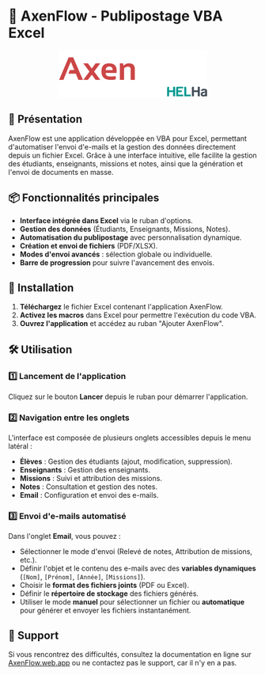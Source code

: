# 📖 AxenFlow - Publipostage VBA Excel


<div align="center">
    <img src="./Image/Logo.png" alt="AxenFlow Logo" width="300"/>
</div>

## 🚀 Présentation
AxenFlow est une application développée en VBA pour Excel, permettant d'automatiser l'envoi d'e-mails et la gestion des données directement depuis un fichier Excel. Grâce à une interface intuitive, elle facilite la gestion des étudiants, enseignants, missions et notes, ainsi que la génération et l'envoi de documents en masse.

## 📦 Fonctionnalités principales
- **Interface intégrée dans Excel** via le ruban d'options.
- **Gestion des données** (Étudiants, Enseignants, Missions, Notes).
- **Automatisation du publipostage** avec personnalisation dynamique.
- **Création et envoi de fichiers** (PDF/XLSX).
- **Modes d'envoi avancés** : sélection globale ou individuelle.
- **Barre de progression** pour suivre l'avancement des envois.

## 📌 Installation
1. **Téléchargez** le fichier Excel contenant l'application AxenFlow.
2. **Activez les macros** dans Excel pour permettre l'exécution du code VBA.
3. **Ouvrez l'application** et accédez au ruban "Ajouter AxenFlow".

## 🛠️ Utilisation
### 1️⃣ Lancement de l'application
Cliquez sur le bouton **Lancer** depuis le ruban pour démarrer l'application.

### 2️⃣ Navigation entre les onglets
L'interface est composée de plusieurs onglets accessibles depuis le menu latéral :
- **Élèves** : Gestion des étudiants (ajout, modification, suppression).
- **Enseignants** : Gestion des enseignants.
- **Missions** : Suivi et attribution des missions.
- **Notes** : Consultation et gestion des notes.
- **Email** : Configuration et envoi des e-mails.

### 3️⃣ Envoi d'e-mails automatisé
Dans l'onglet **Email**, vous pouvez :
- Sélectionner le mode d'envoi (Relevé de notes, Attribution de missions, etc.).
- Définir l'objet et le contenu des e-mails avec des **variables dynamiques** (`[Nom]`, `[Prénom]`, `[Année]`, `[Missions]`).
- Choisir le **format des fichiers joints** (PDF ou Excel).
- Définir le **répertoire de stockage** des fichiers générés.
- Utiliser le mode **manuel** pour sélectionner un fichier ou **automatique** pour générer et envoyer les fichiers instantanément.

## 📢 Support
Si vous rencontrez des difficultés, consultez la documentation en ligne sur [AxenFlow.web.app](https://AxenFlow.web.app) ou ne contactez pas le support, car il n'y en a pas.
